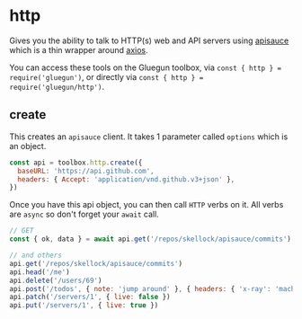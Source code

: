 # http

Gives you the ability to talk to HTTP(s) web and API servers using [apisauce](https://github.com/skellock/apisauce) which
is a thin wrapper around [axios](https://github.com/mzabriskie/axios).

You can access these tools on the Gluegun toolbox, via `const { http } = require('gluegun')`, or directly via `const { http } = require('gluegun/http')`.

## create

This creates an `apisauce` client. It takes 1 parameter called `options` which is an object.

```js
const api = toolbox.http.create({
  baseURL: 'https://api.github.com',
  headers: { Accept: 'application/vnd.github.v3+json' },
})
```

Once you have this api object, you can then call `HTTP` verbs on it. All verbs are `async` so don't forget your `await` call.

```js
// GET
const { ok, data } = await api.get('/repos/skellock/apisauce/commits')

// and others
api.get('/repos/skellock/apisauce/commits')
api.head('/me')
api.delete('/users/69')
api.post('/todos', { note: 'jump around' }, { headers: { 'x-ray': 'machine' } })
api.patch('/servers/1', { live: false })
api.put('/servers/1', { live: true })
```

